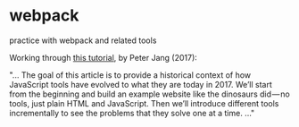 # webpack
practice with webpack and related tools

Working through [this tutorial](https://medium.com/the-node-js-collection/modern-javascript-explained-for-dinosaurs-f695e9747b70), by Peter Jang (2017):

"...
The goal of this article is to provide a historical context of how JavaScript tools have evolved to what they are today in 2017. We’ll start from the beginning and build an example website like the dinosaurs did — no tools, just plain HTML and JavaScript. Then we’ll introduce different tools incrementally to see the problems that they solve one at a time. ..."
